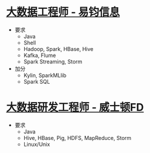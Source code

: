 # [大数据工程师 - 易钧信息](https://www.lagou.com/jobs/2352104.html)
* 要求
	- Java
	- Shell
	- Hadoop, Spark, HBase, Hive
	- Kafka, Flume
	- Spark Streaming, Storm
* 加分
	- Kylin, SparkMLlib
	- Spark SQL

# [大数据研发工程师 - 威士顿FD](https://www.lagou.com/jobs/2661740.html)
* 要求
	- Java
	- Hive, HBase, Pig, HDFS, MapReduce, Storm
	- Linux/Unix
